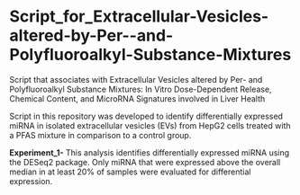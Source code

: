 # Script_for_Extracellular-Vesicles-altered-by-Per--and-Polyfluoroalkyl-Substance-Mixtures
Script that associates with Extracellular Vesicles altered by Per- and Polyfluoroalkyl Substance Mixtures: In Vitro Dose-Dependent Release, Chemical Content, and MicroRNA Signatures involved in Liver Health


Script in this repository was developed to identify differentially expressed miRNA in isolated extracellular vesicles (EVs) from HepG2 cells treated with a PFAS mixture in comparison to a control group.

**Experiment_1-** This analysis identifies differentially expressed miRNA using the DESeq2 package. Only miRNA that were expressed above the overall median in at least 20% of samples were evaluated for differential expression.
